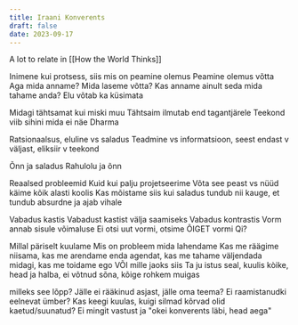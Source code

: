 ```yaml
---
title: Iraani Konverents
draft: false
date: 2023-09-17
---
```

A lot to relate in [[How the World Thinks]]

Inimene kui protsess, siis mis on peamine olemus
Peamine olemus võtta
Aga mida anname? Mida laseme võtta?
Kas anname ainult seda mida tahame anda? Elu võtab ka küsimata

Midagi tähtsamat kui miski muu
Tähtsaim ilmutab end tagantjärele
Teekond viib sihini mida ei näe
Dharma

Ratsionaalsus, eluline vs saladus
Teadmine vs informatsioon, seest endast v väljast, eliksiir v teekond

Õnn ja saladus
Rahulolu ja õnn

Reaalsed probleemid
Kuid kui palju projetseerime
Võta see peast vs nüüd käime kõik alasti koolis
Kas mõistame siis kui saladus tundub nii kauge, et tundub absurdne ja ajab vihale

Vabadus kastis
Vabadust kastist välja saamiseks
Vabadus kontrastis
Vorm annab sisule võimaluse
Ei otsi uut vormi, otsime ÕIGET vormi
Qi?

Millal päriselt kuulame
Mis on probleem mida lahendame
Kas me räägime niisama, kas me arendame enda agendat, kas me tahame väljendada midagi, kas me toidame ego VÕI mille jaoks siis
Ta ju istus seal, kuulis kòike, head ja halba, ei võtnud sõna, kõige rohkem muigas

milleks see lõpp? Jälle ei rääkinud asjast, jälle oma teema? Ei raamistanudki eelnevat ümber? Kas keegi kuulas, kuigi silmad kõrvad olid kaetud/suunatud? Ei mingit vastust ja "okei konverents läbi, head aega"
